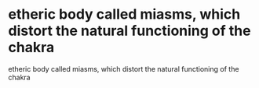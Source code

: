 # etheric body called miasms, which distort the natural functioning of the chakra

etheric body called miasms, which distort the natural functioning of the chakra